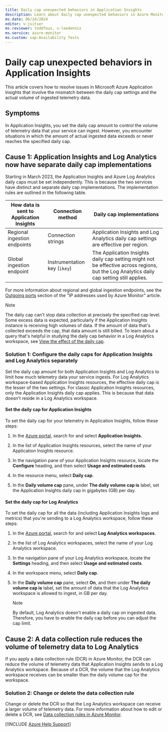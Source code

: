 ```yaml
---
title: Daily cap unexpected behaviors in Application Insights
description: Learn about daily cap unexpected behaviors in Azure Monitor Application Insights. Review why actual ingested data differs from the specified daily cap limit.
ms.date: 06/24/2024
editor: v-jsitser
ms.reviewer: toddfous, v-leedennis
ms.service: azure-monitor
ms.custom: sap:Availability Tests
---
```

# Daily cap unexpected behaviors in Application Insights

This article covers how to resolve issues in Microsoft Azure Application Insights that involve the mismatch between the daily cap settings and the actual volume of ingested telemetry data.

## Symptoms

In Application Insights, you set the daily cap amount to control the volume of telemetry data that your service can ingest. However, you encounter situations in which the amount of actual ingested data exceeds or never reaches the specified daily cap.

## Cause 1: Application Insights and Log Analytics now have separate daily cap implementations

Starting in March 2023, the Application Insights and Azure Log Analytics daily caps must be set independently. This is because the two services have distinct and separate daily cap implementations. The implementation rules are outlined in the following table.

| How data is sent to Application Insights | Connection method | Daily cap implementations |
|--|--|--|
| Regional ingestion endpoints | Connection strings | Application Insights and Log Analytics daily cap settings are effective per region. |
| Global ingestion endpoint | Instrumentation key (`ikey`) | The Application Insights daily cap setting might not be effective across regions, but the Log Analytics daily cap setting still applies. |

For more information about regional and global ingestion endpoints, see the [Outgoing ports](/azure/azure-monitor/app/ip-addresses#outgoing-ports) section of the "IP addresses used by Azure Monitor" article.

> [!NOTE]  
> The daily cap can't stop data collection at precisely the specified cap level. Some excess data is expected, particularly if the Application Insights instance is receiving high volumes of data. If the amount of data that's collected exceeds the cap, that data amount is still billed. To learn about a query that's helpful in studying the daily cap behavior in a Log Analytics workspace, see [View the effect of the daily cap](/azure/azure-monitor/logs/daily-cap#view-the-effect-of-the-daily-cap).

### Solution 1: Configure the daily caps for Application Insights and Log Analytics separately

Set the daily cap amount for both Application Insights and Log Analytics to limit how much telemetry data your service ingests. For Log Analytics workspace-based Application Insights resources, the effective daily cap is the lesser of the two settings. For classic Application Insights resources, only the Application Insights daily cap applies. This is because that data doesn't reside in a Log Analytics workspace.

#### Set the daily cap for Application Insights

To set the daily cap for your telemetry in Application Insights, follow these steps:

1. In the [Azure portal](https://portal.azure.com), search for and select **Application Insights**.

1. In the list of Application Insights resources, select the name of your Application Insights resource.

1. In the navigation pane of your Application Insights resource, locate the **Configure** heading, and then select **Usage and estimated costs**.

1. In the resource menu, select **Daily cap**.

1. In the **Daily volume cap** pane, under **The daily volume cap is** label, set the Application Insights daily cap in gigabytes (GB) per day.

#### Set the daily cap for Log Analytics

To set the daily cap for all the data (including Application Insights logs and metrics) that you're sending to a Log Analytics workspace, follow these steps:

1. In the [Azure portal](https://portal.azure.com), search for and select **Log Analytics workspaces**.

1. In the list of Log Analytics workspaces, select the name of your Log Analytics workspace.

1. In the navigation pane of your Log Analytics workspace, locate the **Settings** heading, and then select **Usage and estimated costs**.

1. In the workspace menu, select **Daily cap**.

1. In the **Daily volume cap** pane, select **On**, and then under **The daily volume cap is** label, set the amount of data that the Log Analytics workspace is allowed to ingest, in GB per day.

   > [!NOTE]  
   > By default, Log Analytics doesn't enable a daily cap on ingested data. Therefore, you have to enable the daily cap before you can adjust the cap limit.

## Cause 2: A data collection rule reduces the volume of telemetry data to Log Analytics

If you apply a data collection rule (DCR) in Azure Monitor, the DCR can reduce the volume of telemetry data that Application Insights sends to a Log Analytics workspace. Because of a DCR, the volume that the Log Analytics workspace receives can be smaller than the daily volume cap for the workspace.

### Solution 2: Change or delete the data collection rule

Change or delete the DCR so that the Log Analytics workspace can receive a larger volume of telemetry data. For more information about how to edit or delete a DCR, see [Data collection rules in Azure Monitor](/azure/azure-monitor/essentials/data-collection-rule-overview).

[!INCLUDE [Azure Help Support](../../../../includes/azure-help-support.md)]
